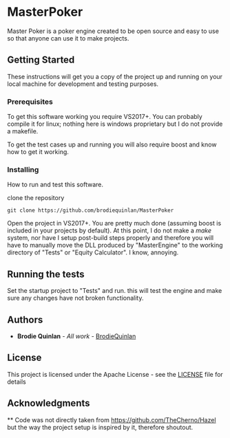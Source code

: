 # MasterPoker

Master Poker is a poker engine created to be open source and easy to use so that anyone can use it to make projects.

## Getting Started

These instructions will get you a copy of the project up and running on your local machine for development and testing purposes.

### Prerequisites

To get this software working you require VS2017+. You can probably compile it for linux; nothing here is windows proprietary but I do not provide a makefile.

To get the test cases up and running you will also require boost and know how to get it working.


### Installing

How to run and test this software. 

clone the repository

```
git clone https://github.com/brodiequinlan/MasterPoker
```
Open the project in VS2017+. You are pretty much done (assuming boost is included in your projects by default). At this point, I do not make a *make* system, nor have I setup post-build steps properly and therefore
you will have to manually move the DLL produced by "MasterEngine" to the working directory of "Tests" or "Equity Calculator". I know, annoying. 


## Running the tests

Set the startup project to "Tests" and run. this will test the engine and make sure any changes have not broken functionality.



## Authors

* **Brodie Quinlan** - *All work* - [BrodieQuinlan](https://github.com/brodiequinlan)


## License

This project is licensed under the Apache License - see the [LICENSE](LICENSE) file for details

## Acknowledgments

** Code was not directly taken from https://github.com/TheCherno/Hazel but the way the project setup is inspired by it, therefore shoutout.